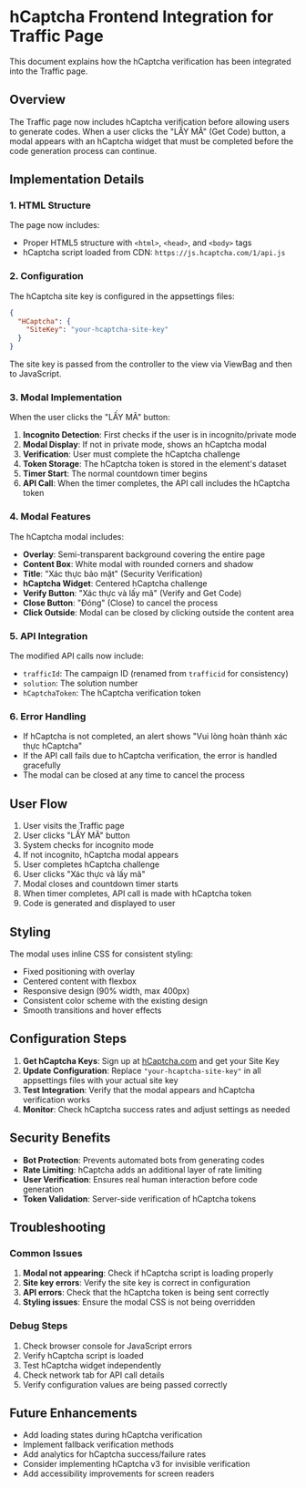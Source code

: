 # hCaptcha Frontend Integration for Traffic Page

This document explains how the hCaptcha verification has been integrated into the Traffic page.

## Overview

The Traffic page now includes hCaptcha verification before allowing users to generate codes. When a user clicks the "LẤY MÃ" (Get Code) button, a modal appears with an hCaptcha widget that must be completed before the code generation process can continue.

## Implementation Details

### 1. HTML Structure

The page now includes:
- Proper HTML5 structure with `<html>`, `<head>`, and `<body>` tags
- hCaptcha script loaded from CDN: `https://js.hcaptcha.com/1/api.js`

### 2. Configuration

The hCaptcha site key is configured in the appsettings files:

```json
{
  "HCaptcha": {
    "SiteKey": "your-hcaptcha-site-key"
  }
}
```

The site key is passed from the controller to the view via ViewBag and then to JavaScript.

### 3. Modal Implementation

When the user clicks the "LẤY MÃ" button:

1. **Incognito Detection**: First checks if the user is in incognito/private mode
2. **Modal Display**: If not in private mode, shows an hCaptcha modal
3. **Verification**: User must complete the hCaptcha challenge
4. **Token Storage**: The hCaptcha token is stored in the element's dataset
5. **Timer Start**: The normal countdown timer begins
6. **API Call**: When the timer completes, the API call includes the hCaptcha token

### 4. Modal Features

The hCaptcha modal includes:
- **Overlay**: Semi-transparent background covering the entire page
- **Content Box**: White modal with rounded corners and shadow
- **Title**: "Xác thực bảo mật" (Security Verification)
- **hCaptcha Widget**: Centered hCaptcha challenge
- **Verify Button**: "Xác thực và lấy mã" (Verify and Get Code)
- **Close Button**: "Đóng" (Close) to cancel the process
- **Click Outside**: Modal can be closed by clicking outside the content area

### 5. API Integration

The modified API calls now include:
- `trafficId`: The campaign ID (renamed from `trafficid` for consistency)
- `solution`: The solution number
- `hCaptchaToken`: The hCaptcha verification token

### 6. Error Handling

- If hCaptcha is not completed, an alert shows "Vui lòng hoàn thành xác thực hCaptcha"
- If the API call fails due to hCaptcha verification, the error is handled gracefully
- The modal can be closed at any time to cancel the process

## User Flow

1. User visits the Traffic page
2. User clicks "LẤY MÃ" button
3. System checks for incognito mode
4. If not incognito, hCaptcha modal appears
5. User completes hCaptcha challenge
6. User clicks "Xác thực và lấy mã"
7. Modal closes and countdown timer starts
8. When timer completes, API call is made with hCaptcha token
9. Code is generated and displayed to user

## Styling

The modal uses inline CSS for consistent styling:
- Fixed positioning with overlay
- Centered content with flexbox
- Responsive design (90% width, max 400px)
- Consistent color scheme with the existing design
- Smooth transitions and hover effects

## Configuration Steps

1. **Get hCaptcha Keys**: Sign up at [hCaptcha.com](https://www.hcaptcha.com/) and get your Site Key
2. **Update Configuration**: Replace `"your-hcaptcha-site-key"` in all appsettings files with your actual site key
3. **Test Integration**: Verify that the modal appears and hCaptcha verification works
4. **Monitor**: Check hCaptcha success rates and adjust settings as needed

## Security Benefits

- **Bot Protection**: Prevents automated bots from generating codes
- **Rate Limiting**: hCaptcha adds an additional layer of rate limiting
- **User Verification**: Ensures real human interaction before code generation
- **Token Validation**: Server-side verification of hCaptcha tokens

## Troubleshooting

### Common Issues

1. **Modal not appearing**: Check if hCaptcha script is loading properly
2. **Site key errors**: Verify the site key is correct in configuration
3. **API errors**: Check that the hCaptcha token is being sent correctly
4. **Styling issues**: Ensure the modal CSS is not being overridden

### Debug Steps

1. Check browser console for JavaScript errors
2. Verify hCaptcha script is loaded
3. Test hCaptcha widget independently
4. Check network tab for API call details
5. Verify configuration values are being passed correctly

## Future Enhancements

- Add loading states during hCaptcha verification
- Implement fallback verification methods
- Add analytics for hCaptcha success/failure rates
- Consider implementing hCaptcha v3 for invisible verification
- Add accessibility improvements for screen readers
